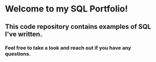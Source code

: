 
# Welcome to my SQL Portfolio! 
## This code repository contains examples of SQL I've written. 
### Feel free to take a look and reach out if you have any questions.
